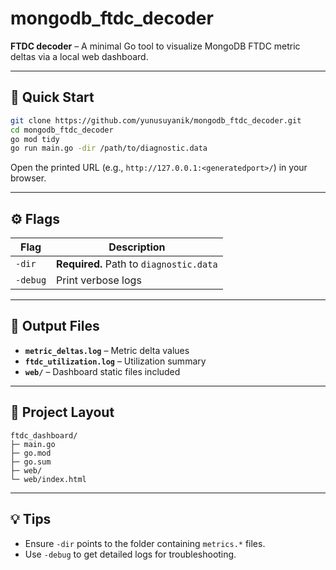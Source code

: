 # mongodb_ftdc_decoder
**FTDC decoder** – A minimal Go tool to visualize MongoDB FTDC metric deltas via a local web dashboard.

---

## 🚀 Quick Start

```bash
git clone https://github.com/yunusuyanik/mongodb_ftdc_decoder.git
cd mongodb_ftdc_decoder
go mod tidy
go run main.go -dir /path/to/diagnostic.data
```

Open the printed URL (e.g., `http://127.0.0.1:<generatedport>/`) in your browser.

---

## ⚙️ Flags

| Flag     | Description                          |
|----------|--------------------------------------|
| `-dir`   | **Required.** Path to `diagnostic.data` |
| `-debug` | Print verbose logs                   |

---

## 📄 Output Files

- **`metric_deltas.log`** – Metric delta values
- **`ftdc_utilization.log`** – Utilization summary
- **`web/`** – Dashboard static files included

---

## 📂 Project Layout
```
ftdc_dashboard/
├─ main.go
├─ go.mod
├─ go.sum
├─ web/
└─ web/index.html
```

---

## 💡 Tips

- Ensure `-dir` points to the folder containing `metrics.*` files.
- Use `-debug` to get detailed logs for troubleshooting.
